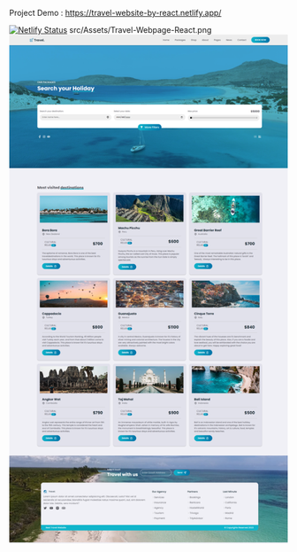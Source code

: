 Project Demo : https://travel-website-by-react.netlify.app/

[![Netlify Status](https://api.netlify.com/api/v1/badges/cd6d144e-4cce-41eb-a1a6-86b5abce736c/deploy-status)](https://app.netlify.com/sites/travel-website-by-react/deploys)
src/Assets/Travel-Webpage-React.png
![Uploading Travel-Webpage-React.png…](src/Assets/Travel-Webpage-React.png)

